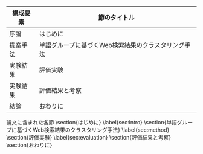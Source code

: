 構成要素 | 節のタイトル
 --- | --- 
序論 | はじめに
提案手法 | 単語グループに基づくWeb検索結果のクラスタリング手法
実験結果 | 評価実験
実験結果 | 評価結果と考察
結論 | おわりに

論文に含まれた各節
\section{はじめに} \label{sec:intro}
\section{単語グループに基づくWeb検索結果のクラスタリング手法} \label{sec:method}
\section{評価実験} \label{sec:evaluation}
\section{評価結果と考察}
\section{おわりに} 
